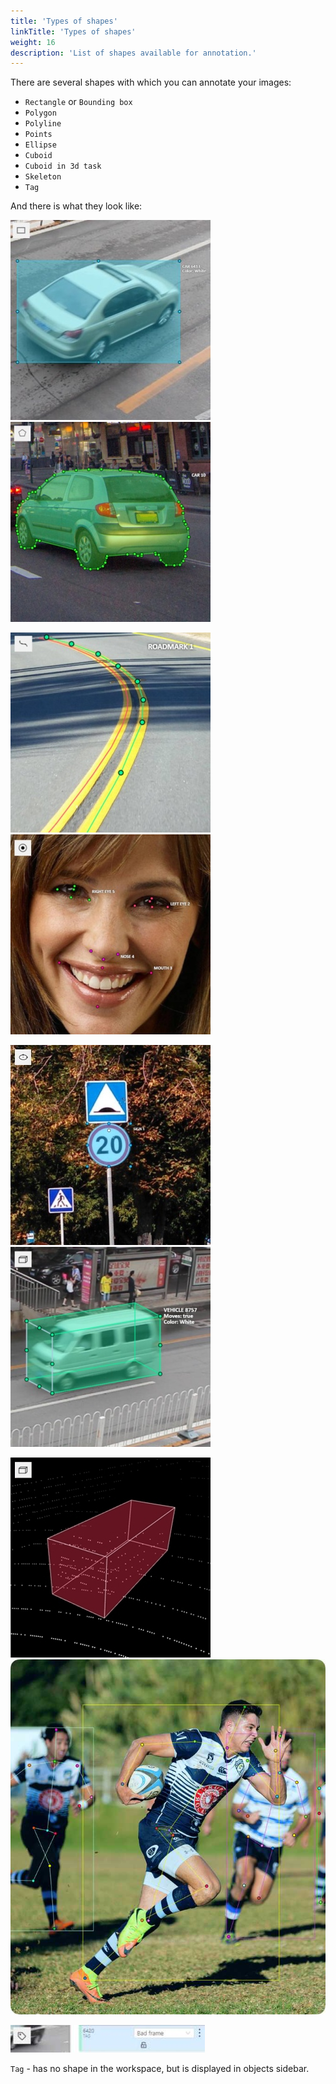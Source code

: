 ```yaml
---
title: 'Types of shapes'
linkTitle: 'Types of shapes'
weight: 16
description: 'List of shapes available for annotation.'
---
```

There are several shapes with which you can annotate your images:

- `Rectangle` or `Bounding box`
- `Polygon`
- `Polyline`
- `Points`
- `Ellipse`
- `Cuboid`
- `Cuboid in 3d task`
- `Skeleton`
- `Tag`

And there is what they look like:

![Example of an annotation with "Rectangle" shape](/images/image038_detrac.jpg 'Rectangle') ![Example of an annotation with "Polygon" shape](/images/image033_detrac.jpg 'Polygon')

![Example of an annotation with "Polyline" shape](/images/image009_mapillary_vistas.jpg 'Polyline') ![Example of an annotation with "Points" shape](/images/image010_affectnet.jpg 'Points')

![Example of an annotation with "Ellipse" shape](/images/image240_mapillary_vistas.jpg 'Ellipse') ![Example of an annotation with "Cuboid" shape](/images/image015_detrac.jpg 'Cuboid')

![Example of a cuboid in 3D task](/images/image218_carla_town3.jpg 'Cuboid in 3D task') ![Example of an annotation with "Skeleton" shape](/images/image_skeleton_sample.jpg 'Skeleton')

![Example of a tag in interface](/images/image135.jpg 'Tag')

`Tag` - has no shape in the workspace, but is displayed in objects sidebar.
